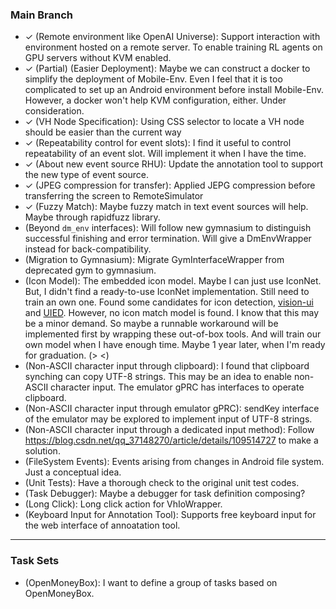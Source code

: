 <!-- vim: set formatoptions+=a: -->

### Main Branch

* ✓ (Remote environment like OpenAI Universe): Support interaction with
  environment hosted on a remote server. To enable training RL agents on GPU
  servers without KVM enabled.
* ✓ (Partial) (Easier Deployment): Maybe we can construct a docker to simplify
  the deployment of Mobile-Env. Even I feel that it is too complicated to set
  up an Android environment before install Mobile-Env. However, a docker won't
  help KVM configuration, either. Under consideration.
* ✓ (VH Node Specification): Using CSS selector to locate a VH node should be
  easier than the current way
* ✓ (Repeatability control for event slots): I find it useful to control
  repeatability of an event slot. Will implement it when I have the time.
* ✓ (About new event source RHU): Update the annotation tool to support the new
  type of event source.
* ✓ (JPEG compression for transfer): Applied JEPG compression before
  transferring the screen to RemoteSimulator
* ✓ (Fuzzy Match): Maybe fuzzy match in text event sources will help. Maybe
  through rapidfuzz library.
* (Beyond `dm_env` interfaces): Will follow new gymnasium to distinguish
  successful finishing and error termination. Will give a DmEnvWrapper instead
  for back-compatibility.
* (Migration to Gymnasium): Migrate GymInterfaceWrapper from deprecated gym to
  gymnasium.
* (Icon Model): The embedded icon model. Maybe I can just use IconNet. But, I
  didn't find a ready-to-use IconNet implementation. Still need to train an own
  one. Found some candidates for icon detection,
  [vision-ui](https://github.com/Meituan-Dianping/vision-ui) and
  [UIED](https://github.com/MulongXie/UIED). However, no icon match model is
  found. I know that this may be a minor demand. So maybe a runnable workaround
  will be implemented first by wrapping these out-of-box tools. And will train
  our own model when I have enough time. Maybe 1 year later, when I'm ready for
  graduation. (> <)
* (Non-ASCII character input through clipboard): I found that clipboard
  synching can copy UTF-8 strings. This may be an idea to enable non-ASCII
  character input.  The emulator gPRC has interfaces to operate clipboard.
* (Non-ASCII character input through emulator gPRC): sendKey interface of the
  emulator may be explored to implement input of UTF-8 strings.
* (Non-ASCII character input through a dedicated input method): Follow
  <https://blog.csdn.net/qq_37148270/article/details/109514727> to make a
  solution.
* (FileSystem Events): Events arising from changes in Android file system. Just
  a conceptual idea.
* (Unit Tests): Have a thorough check to the original unit test codes.
* (Task Debugger): Maybe a debugger for task definition composing?
* (Long Click): Long click action for VhIoWrapper.
* (Keyboard Input for Annotation Tool): Supports free keyboard input for the
  web interface of annoatation tool.

---

### Task Sets

* (OpenMoneyBox): I want to define a group of tasks based on OpenMoneyBox.

